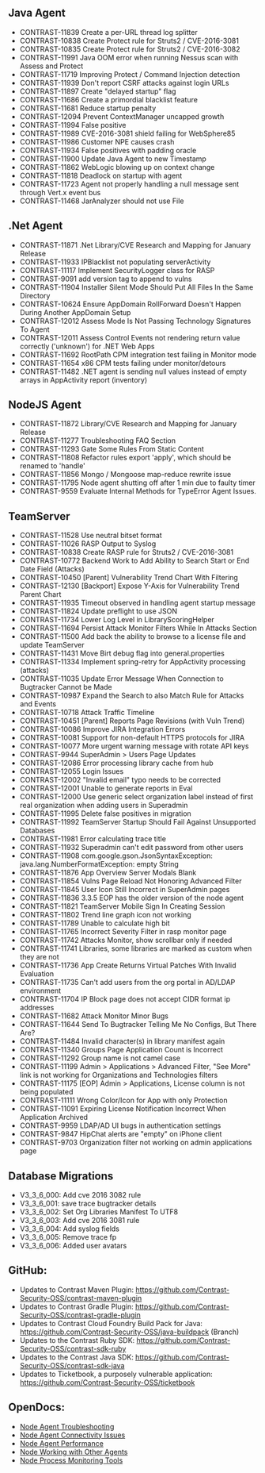 <!--
title: "Contrast 3.3.6 - January 2017"
description: "Contrast 3.3.6 January 2017"
tags: "3.3.6 January Release Notes"
-->

## Java Agent
* CONTRAST-11839	Create a per-URL thread log splitter
* CONTRAST-10838	Create Protect rule for Struts2 / CVE-2016-3081
* CONTRAST-10835	Create Protect rule for Struts2 / CVE-2016-3082
* CONTRAST-11991	Java OOM error when running Nessus scan with Assess and Protect
* CONTRAST-11719	Improving Protect / Command Injection detection
* CONTRAST-11939	Don't report CSRF attacks against login URLs
* CONTRAST-11897	Create "delayed startup" flag
* CONTRAST-11686	Create a primordial blacklist feature
* CONTRAST-11681	Reduce startup penalty
* CONTRAST-12094	Prevent ContextManager uncapped growth
* CONTRAST-11994	False positive
* CONTRAST-11989	CVE-2016-3081 shield failing for WebSphere85
* CONTRAST-11986	Customer NPE causes crash
* CONTRAST-11934	False positives with padding oracle
* CONTRAST-11900	Update Java Agent to new Timestamp
* CONTRAST-11862	WebLogic blowing up on context change
* CONTRAST-11818	Deadlock on startup with agent
* CONTRAST-11723	Agent not properly handling a null message sent through Vert.x event bus
* CONTRAST-11468	JarAnalyzer should not use File


## .Net Agent
* CONTRAST-11871	.Net Library/CVE Research and Mapping for January Release
* CONTRAST-11933	IPBlacklist not populating serverActivity
* CONTRAST-11117	Implement SecurityLogger class for RASP
* CONTRAST-9091	    add version tag to append to vulns
* CONTRAST-11904	Installer Silent Mode Should Put All Files In the Same Directory
* CONTRAST-10624	Ensure AppDomain RollForward Doesn't Happen During Another AppDomain Setup
* CONTRAST-12012	Assess Mode Is Not Passing Technology Signatures To Agent
* CONTRAST-12011	Assess Control Events not rendering return value correctly ('unknown') for .NET Web Apps
* CONTRAST-11692	RootPath CPM integration test failing in Monitor mode
* CONTRAST-11654	x86 CPM tests failing under monitor/detours
* CONTRAST-11482	.NET agent is sending null values instead of empty arrays in AppActivity report (inventory)


## NodeJS Agent
* CONTRAST-11872	Library/CVE Research and Mapping for January Release
* CONTRAST-11277	Troubleshooting FAQ Section
* CONTRAST-11293	Gate Some Rules From Static Content
* CONTRAST-11808	Refactor rules export 'apply', which should be renamed to 'handle'
* CONTRAST-11856	Mongo / Mongoose map-reduce rewrite issue
* CONTRAST-11795	Node agent shutting off after 1 min due to faulty timer
* CONTRAST-9559	    Evaluate Internal Methods for TypeError Agent Issues.



## TeamServer
* CONTRAST-11528	Use neutral bitset format
* CONTRAST-11026	RASP Output to Syslog
* CONTRAST-10838	Create RASP rule for Struts2 / CVE-2016-3081
* CONTRAST-10772	Backend Work to Add Ability to Search Start or End Date Field (Attacks)
* CONTRAST-10450	[Parent] Vulnerability Trend Chart With Filtering
* CONTRAST-12130	[Backport] Expose Y-Axis for Vulnerability Trend Parent Chart
* CONTRAST-11935	Timeout observed in handling agent startup message
* CONTRAST-11824	Update preflight to use JSON
* CONTRAST-11734	Lower Log Level in LibraryScoringHelper
* CONTRAST-11694	Persist Attack Monitor Filters While In Attacks Section
* CONTRAST-11500	Add back the ability to browse to a license file and update TeamServer
* CONTRAST-11431	Move Birt debug flag into general.properties
* CONTRAST-11334	Implement spring-retry for AppActivity processing (attacks)
* CONTRAST-11035	Update Error Message When Connection to Bugtracker Cannot be Made
* CONTRAST-10987	Expand the Search to also Match Rule for Attacks and Events
* CONTRAST-10718	Attack Traffic Timeline
* CONTRAST-10451	[Parent] Reports Page Revisions (with Vuln Trend)
* CONTRAST-10086	Improve JIRA Integration Errors
* CONTRAST-10081	Support for non-default HTTPS protocols for JIRA
* CONTRAST-10077	More urgent warning message with rotate API keys
* CONTRAST-9944	    SuperAdmin > Users Page Updates
* CONTRAST-12086	Error processing library cache from hub
* CONTRAST-12055	Login Issues
* CONTRAST-12002	"Invalid email" typo needs to be corrected
* CONTRAST-12001	Unable to generate reports in Eval
* CONTRAST-12000	Use generic select organization label instead of first real organization when adding users in Superadmin
* CONTRAST-11995	Delete false positives in migration
* CONTRAST-11992	TeamServer Startup Should Fail Against Unsupported Databases
* CONTRAST-11981	Error calculating trace title
* CONTRAST-11932	Superadmin can't edit password from other users
* CONTRAST-11908	com.google.gson.JsonSyntaxException: java.lang.NumberFormatException: empty String
* CONTRAST-11876	App Overview Server Modals Blank
* CONTRAST-11854	Vulns Page Reload Not Honoring Advanced Filter
* CONTRAST-11845	User Icon Still Incorrect in SuperAdmin pages
* CONTRAST-11836	3.3.5 EOP has the older version of the node agent
* CONTRAST-11821	TeamServer Mobile Sign In Creating Session
* CONTRAST-11802	Trend line graph icon not working
* CONTRAST-11789	Unable to calculate high bit
* CONTRAST-11765	Incorrect Severity Filter in rasp monitor page
* CONTRAST-11742	Attacks Monitor, show scrollbar only if needed
* CONTRAST-11741	Libraries, some libraries are marked as custom when they are not
* CONTRAST-11736	App Create Returns Virtual Patches With Invalid Evaluation
* CONTRAST-11735	Can't add users from the org portal in AD/LDAP environment
* CONTRAST-11704	IP Block page does not accept CIDR format ip addresses
* CONTRAST-11682	Attack Monitor Minor Bugs
* CONTRAST-11644	Send To Bugtracker Telling Me No Configs, But There Are?
* CONTRAST-11484	Invalid character(s) in library manifest again
* CONTRAST-11340	Groups Page Application Count is Incorrect
* CONTRAST-11292	Group name is not camel case
* CONTRAST-11199	Admin > Applications > Advanced Filter, "See More" link is not working for Organizations and Technologies filters
* CONTRAST-11175	[EOP] Admin > Applications, License column is not being populated 
* CONTRAST-11111	Wrong Color/Icon for App with only Protection
* CONTRAST-11091	Expiring License Notification Incorrect When Application Archived
* CONTRAST-9959	    LDAP/AD UI bugs in authentication settings
* CONTRAST-9847	    HipChat alerts are "empty" on iPhone client
* CONTRAST-9703	    Organization filter not working on admin applications page



## Database Migrations
* V3_3_6_000: Add cve 2016 3082 rule
* V3_3_6_001: save trace bugtracker details
* V3_3_6_002: Set Org Libraries Manifest To UTF8
* V3_3_6_003: Add cve 2016 3081 rule
* V3_3_6_004: Add syslog fields
* V3_3_6_005: Remove trace fp
* V3_3_6_006: Added user avatars


## GitHub:
* Updates to Contrast Maven Plugin: https://github.com/Contrast-Security-OSS/contrast-maven-plugin
* Updates to Contrast Gradle Plugin: https://github.com/Contrast-Security-OSS/contrast-gradle-plugin
* Updates to Contrast Cloud Foundry Build Pack for Java: https://github.com/Contrast-Security-OSS/java-buildpack (Branch)
* Updates to the Contrast Ruby SDK: https://github.com/Contrast-Security-OSS/contrast-sdk-ruby
* Updates to the Contrast Java SDK: https://github.com/Contrast-Security-OSS/contrast-sdk-java
* Updates to Ticketbook, a purposely vulnerable application: https://github.com/Contrast-Security-OSS/ticketbook

## OpenDocs:
* [Node Agent Troubleshooting](troubleshooting-node.html#node-ts-install)
* [Node Agent Connectivity Issues](troubleshooting-node.html#node-connect)
* [Node Agent Performance](troubleshooting-node.html#perform)
* [Node Working with Other Agents](troubleshooting-nodeother.html)
* [Node Process Monitoring Tools](troubleshooting-nodeother.html#tools)
